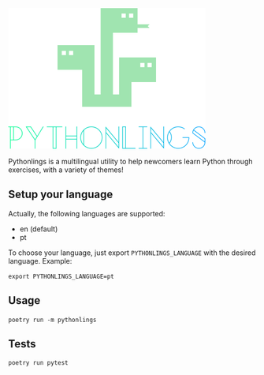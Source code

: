 <!-- ![logo.svg](./logo.svg) -->
<img src="./logo.svg">


Pythonlings is a multilingual utility to help newcomers learn Python through exercises, with a variety of themes!

## Setup your language

Actually, the following languages are supported:

- en (default)
- pt

To choose your language, just export `PYTHONLINGS_LANGUAGE` with the desired language.
Example:


    export PYTHONLINGS_LANGUAGE=pt


## Usage

    poetry run -m pythonlings

## Tests

    poetry run pytest
